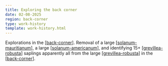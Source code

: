 ```yaml
---
title: Exploring the back corner
date: 02-08-2025
region: back-corner
type: work-history
template: work-history.html
---
```


Explorations in the [[back-corner]]. Removal of a large [[solanum-mauritianum]], a large [[solanum-americanum]], and identifying 15+ [[grevillea-robusta]] saplings apparently all from the large [[grevillea-robusta]] in the [[back-corner]].

[//begin]: # "Autogenerated link references for markdown compatibility"
[back-corner]: ../../back-corner "The back corner"
[solanum-mauritianum]: ../../plants/solanum-mauritianum "Solanum mauritianum (aka Wild tobacco tree)"
[solanum-americanum]: ../../plants/solanum-americanum "Solanum americanum (American black nightshade)"
[grevillea-robusta]: ../../plants/grevillea-robusta "Grevillea robusta (Silky Oak)"
[//end]: # "Autogenerated link references"